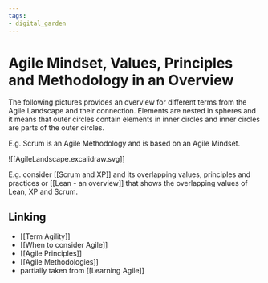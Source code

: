 ```yaml
---
tags: 
- digital_garden
---
```

# Agile Mindset, Values, Principles and Methodology in an Overview
The following pictures provides an overview for different terms from the Agile Landscape and their connection. Elements are nested in spheres and it means that outer circles contain elements in inner circles and inner circles are parts of the outer circles.

E.g. Scrum is an Agile Methodology and is based on an Agile Mindset.

![[AgileLandscape.excalidraw.svg]]

E.g. consider [[Scrum and XP]] and its overlapping values, principles and practices or [[Lean - an overview]] that shows the overlapping values of Lean, XP and Scrum.


## Linking
+ [[Term Agility]]
+ [[When to consider Agile]]
+ [[Agile Principles]]
+ [[Agile Methodologies]]
+ partially taken from [[Learning Agile]]